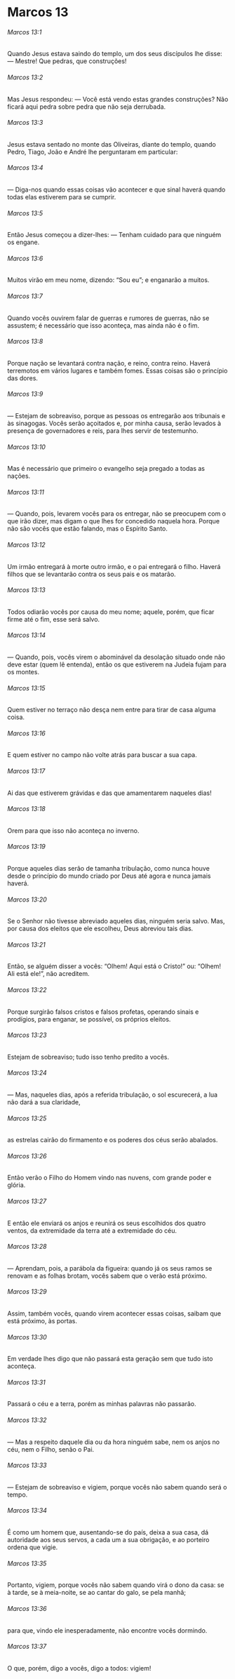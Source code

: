 # Marcos 13

###### Marcos 13:1

Quando Jesus estava saindo do templo, um dos seus discípulos lhe disse: — Mestre! Que pedras, que construções!

###### Marcos 13:2

Mas Jesus respondeu: — Você está vendo estas grandes construções? Não ficará aqui pedra sobre pedra que não seja derrubada.

###### Marcos 13:3

Jesus estava sentado no monte das Oliveiras, diante do templo, quando Pedro, Tiago, João e André lhe perguntaram em particular:

###### Marcos 13:4

— Diga-nos quando essas coisas vão acontecer e que sinal haverá quando todas elas estiverem para se cumprir.

###### Marcos 13:5

Então Jesus começou a dizer-lhes: — Tenham cuidado para que ninguém os engane.

###### Marcos 13:6

Muitos virão em meu nome, dizendo: “Sou eu”; e enganarão a muitos.

###### Marcos 13:7

Quando vocês ouvirem falar de guerras e rumores de guerras, não se assustem; é necessário que isso aconteça, mas ainda não é o fim.

###### Marcos 13:8

Porque nação se levantará contra nação, e reino, contra reino. Haverá terremotos em vários lugares e também fomes. Essas coisas são o princípio das dores.

###### Marcos 13:9

— Estejam de sobreaviso, porque as pessoas os entregarão aos tribunais e às sinagogas. Vocês serão açoitados e, por minha causa, serão levados à presença de governadores e reis, para lhes servir de testemunho.

###### Marcos 13:10

Mas é necessário que primeiro o evangelho seja pregado a todas as nações.

###### Marcos 13:11

— Quando, pois, levarem vocês para os entregar, não se preocupem com o que irão dizer, mas digam o que lhes for concedido naquela hora. Porque não são vocês que estão falando, mas o Espírito Santo.

###### Marcos 13:12

Um irmão entregará à morte outro irmão, e o pai entregará o filho. Haverá filhos que se levantarão contra os seus pais e os matarão.

###### Marcos 13:13

Todos odiarão vocês por causa do meu nome; aquele, porém, que ficar firme até o fim, esse será salvo.

###### Marcos 13:14

— Quando, pois, vocês virem o abominável da desolação situado onde não deve estar (quem lê entenda), então os que estiverem na Judeia fujam para os montes.

###### Marcos 13:15

Quem estiver no terraço não desça nem entre para tirar de casa alguma coisa.

###### Marcos 13:16

E quem estiver no campo não volte atrás para buscar a sua capa.

###### Marcos 13:17

Ai das que estiverem grávidas e das que amamentarem naqueles dias!

###### Marcos 13:18

Orem para que isso não aconteça no inverno.

###### Marcos 13:19

Porque aqueles dias serão de tamanha tribulação, como nunca houve desde o princípio do mundo criado por Deus até agora e nunca jamais haverá.

###### Marcos 13:20

Se o Senhor não tivesse abreviado aqueles dias, ninguém seria salvo. Mas, por causa dos eleitos que ele escolheu, Deus abreviou tais dias.

###### Marcos 13:21

Então, se alguém disser a vocês: “Olhem! Aqui está o Cristo!” ou: “Olhem! Ali está ele!”, não acreditem.

###### Marcos 13:22

Porque surgirão falsos cristos e falsos profetas, operando sinais e prodígios, para enganar, se possível, os próprios eleitos.

###### Marcos 13:23

Estejam de sobreaviso; tudo isso tenho predito a vocês.

###### Marcos 13:24

— Mas, naqueles dias, após a referida tribulação, o sol escurecerá, a lua não dará a sua claridade,

###### Marcos 13:25

as estrelas cairão do firmamento e os poderes dos céus serão abalados.

###### Marcos 13:26

Então verão o Filho do Homem vindo nas nuvens, com grande poder e glória.

###### Marcos 13:27

E então ele enviará os anjos e reunirá os seus escolhidos dos quatro ventos, da extremidade da terra até a extremidade do céu.

###### Marcos 13:28

— Aprendam, pois, a parábola da figueira: quando já os seus ramos se renovam e as folhas brotam, vocês sabem que o verão está próximo.

###### Marcos 13:29

Assim, também vocês, quando virem acontecer essas coisas, saibam que está próximo, às portas.

###### Marcos 13:30

Em verdade lhes digo que não passará esta geração sem que tudo isto aconteça.

###### Marcos 13:31

Passará o céu e a terra, porém as minhas palavras não passarão.

###### Marcos 13:32

— Mas a respeito daquele dia ou da hora ninguém sabe, nem os anjos no céu, nem o Filho, senão o Pai.

###### Marcos 13:33

— Estejam de sobreaviso e vigiem, porque vocês não sabem quando será o tempo.

###### Marcos 13:34

É como um homem que, ausentando-se do país, deixa a sua casa, dá autoridade aos seus servos, a cada um a sua obrigação, e ao porteiro ordena que vigie.

###### Marcos 13:35

Portanto, vigiem, porque vocês não sabem quando virá o dono da casa: se à tarde, se à meia-noite, se ao cantar do galo, se pela manhã;

###### Marcos 13:36

para que, vindo ele inesperadamente, não encontre vocês dormindo.

###### Marcos 13:37

O que, porém, digo a vocês, digo a todos: vigiem!

